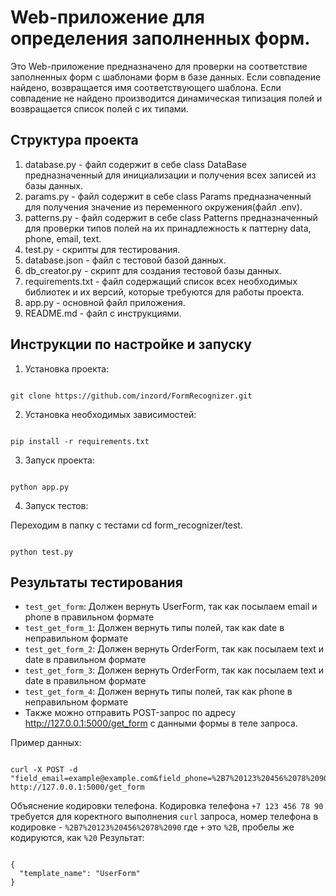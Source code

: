 # Web-приложение для определения заполненных форм.

Это Web-приложение предназначено для проверки на соответствие заполненных форм с  шаблонами форм в базе данных. Если совпадение найдено, возвращается имя соответствующего шаблона. Если совпадение не найдено  производится динамическая типизация полей и возвращается список полей с их типами.

## Структура проекта
1. database.py - файл содержит в себе class DataBase предназначенный для инициализации и получения всех записей из базы данных.
2. params.py - файл содержит в себе class Params предназначенный для получения значение из переменного окружения(файл .env).
3. patterns.py - файл содержит в себe class Patterns предназначенный для проверки типов полей на их принадлежность к паттерну data, phone, email, text.
4. test.py -  скрипты для тестирования.
5. database.json - файл с тестовой базой данных.
6. db_creator.py - скрипт для создания тестовой базы данных.
7. requirements.txt - файл содержащий  список всех необходимых библиотек и их версий, которые требуются для работы проекта.
8. app.py - основной файл приложения.
9. README.md - файл с инструкциями.

 
## Инструкции по настройке и запуску

1. Установка проекта:

```

git clone https://github.com/inzord/FormRecognizer.git

```

2. Установка необходимых зависимостей:

```

pip install -r requirements.txt

```

3. Запуск проекта:

```

python app.py

```

4. Запуск тестов:

Переходим в папку с тестами cd form_recognizer/test.

```

python test.py

```
## Результаты тестирования
-  ```test_get_form```:  Должен вернуть UserForm, так как посылаем email и phone в правильном формате
-  ```test_get_form_1```:  Должен вернуть типы полей, так как date в неправильном формате
-  ```test_get_form_2```:  Должен вернуть OrderForm, так как посылаем text и date в правильном формате
-  ```test_get_form_3```:  Должен вернуть OrderForm, так как посылаем text и date в правильном формате
-  ```test_get_form_4```:  Должен вернуть типы полей, так как phone в неправильном формате
- Также можно отправить POST-запрос по адресу http://127.0.0.1:5000/get_form с данными формы в теле запроса.

Пример данных:
```

curl -X POST -d "field_email=example@example.com&field_phone=%2B7%20123%20456%2078%2090" http://127.0.0.1:5000/get_form

```
Объяснение кодировки телефона.
Кодировка телефона ```+7 123 456 78 90``` требуется для коректного выполнения ```curl``` запроса, номер телефона в кодировке - ```%2B7%20123%20456%2078%2090``` где  ```+``` это ```%2B```, пробелы же кодируются, как ```%20```
Результат:
```

{
  "template_name": "UserForm"
}

```
